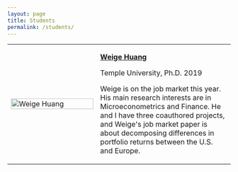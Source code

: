 ```yaml
---
layout: page
title: Students
permalink: /students/
---
```


<table style="width:100%">
  <tr>   
    <td width="40%"><img src="https://bcallaway11.github.io/files/weige-photo.jpg" alt="Weige Huang" width="100%" > </td>
    <td><p><b><a href="https://huang.netlify.com">Weige Huang</a></b></p><p>Temple University, Ph.D. 2019</p><p>Weige is on the job market this year.  His main research interests are in Microeconometrics and Finance.  He and I have three coauthored projects, and Weige's job market paper is about decomposing differences in portfolio returns between the U.S. and Europe.</p> </td>
  </tr>
</table>

